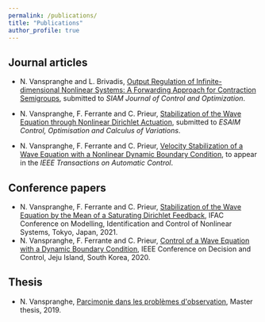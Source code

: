 ```yaml
---
permalink: /publications/
title: "Publications"
author_profile: true
---
```


## Journal articles

- N. Vanspranghe and L. Brivadis, [Output Regulation of Infinite-dimensional Nonlinear Systems: A Forwarding Approach for Contraction Semigroups](), submitted to *SIAM Journal of Control and Optimization*.

- N. Vanspranghe, F. Ferrante and C. Prieur, [Stabilization of the Wave Equation through Nonlinear Dirichlet Actuation](https://hal.archives-ouvertes.fr/hal-03363940/document), submitted to *ESAIM Control, Optimisation and Calculus of Variations*.

- N. Vanspranghe, F. Ferrante and C. Prieur, [Velocity Stabilization of a Wave Equation with a Nonlinear Dynamic Boundary Condition](https://hal.archives-ouvertes.fr/hal-03349947/document), to appear in the *IEEE Transactions on Automatic Control*.

## Conference papers
- N. Vanspranghe, F. Ferrante and C. Prieur, [Stabilization of the Wave Equation by the Mean of a Saturating Dirichlet Feedback](https://hal.archives-ouvertes.fr/hal-03349953/document), IFAC Conference on Modelling, Identification and Control of Nonlinear Systems, Tokyo, Japan, 2021.
- N. Vanspranghe, F. Ferrante and C. Prieur, [Control of a Wave Equation with a Dynamic Boundary Condition](https://hal.archives-ouvertes.fr/hal-02987252/document), IEEE Conference on Decision and Control, Jeju Island, South Korea, 2020.

## Thesis

- N. Vanspranghe, [Parcimonie dans les problèmes d'observation](https://hal.archives-ouvertes.fr/hal-03350395/document), Master thesis, 2019.
